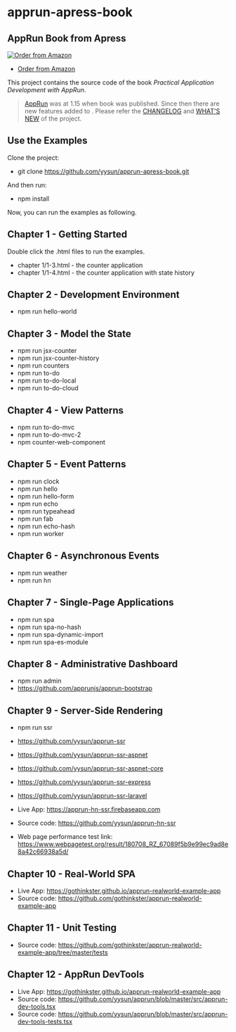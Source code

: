 # apprun-apress-book

## AppRun Book from Apress

[![Order from Amazon](https://camo.githubusercontent.com/99fad1f024c274a3d752a1583cf125037583811c/68747470733a2f2f696d616765732e737072696e6765722e636f6d2f7367772f626f6f6b732f6d656469756d2f393738313438343234303638372e6a7067)](https://www.amazon.com/Practical-Application-Development-AppRun-High-Performance/dp/1484240685/)

* [Order from Amazon](https://www.amazon.com/Practical-Application-Development-AppRun-High-Performance/dp/1484240685/)


This project contains the source code of the book _Practical Application Development with AppRun_.
> [AppRun](https://github.com/yysun/apprun) was at 1.15 when book was published. Since then there are new features added to . Please refer the [CHANGELOG](https://github.com/yysun/apprun/blob/master/CHANGELOG.md) and [WHAT'S NEW](https://apprun.js.org/#new) of the project.


## Use the Examples

Clone the project:

* git clone https://github.com/yysun/apprun-apress-book.git

And then run:

* npm install

Now, you can run the examples as following.

## Chapter 1 - Getting Started

Double click the .html files to run the examples.

* chapter 1/1-3.html - the counter application
* chapter 1/1-4.html - the counter application with state history

## Chapter 2 - Development Environment

* npm run hello-world

## Chapter 3 - Model the State

* npm run jsx-counter
* npm run jsx-counter-history
* npm run counters
* npm run to-do
* npm run to-do-local
* npm run to-do-cloud

## Chapter 4 - View Patterns

* npm run to-do-mvc
* npm run to-do-mvc-2
* npm counter-web-component

## Chapter 5 - Event Patterns

* npm run clock
* npm run hello
* npm run hello-form
* npm run echo
* npm run typeahead
* npm run fab
* npm run echo-hash
* npm run worker

## Chapter 6 - Asynchronous Events

* npm run weather
* npm run hn

## Chapter 7 - Single-Page Applications

* npm run spa
* npm run spa-no-hash
* npm run spa-dynamic-import
* npm run spa-es-module

## Chapter 8 - Administrative Dashboard

* npm run admin
* https://github.com/apprunjs/apprun-bootstrap

## Chapter 9 - Server-Side Rendering

* npm run ssr
* https://github.com/yysun/apprun-ssr
* https://github.com/yysun/apprun-ssr-aspnet
* https://github.com/yysun/apprun-ssr-aspnet-core
* https://github.com/yysun/apprun-ssr-express
* https://github.com/yysun/apprun-ssr-laravel

* Live App: https://apprun-hn-ssr.firebaseapp.com
* Source code: https://github.com/yysun/apprun-hn-ssr
* Web page performance test link: https://www.webpagetest.org/result/180708_RZ_67089f5b9e99ec9ad8e8a42c66938a5d/

## Chapter 10 - Real-World SPA

* Live App: https://gothinkster.github.io/apprun-realworld-example-app
* Source code: https://github.com/gothinkster/apprun-realworld-example-app


## Chapter 11 - Unit Testing

* Source code: https://github.com/gothinkster/apprun-realworld-example-app/tree/master/tests


## Chapter 12 - AppRun DevTools

* Live App: https://gothinkster.github.io/apprun-realworld-example-app
* Source code: https://github.com/yysun/apprun/blob/master/src/apprun-dev-tools.tsx
* Source code: https://github.com/yysun/apprun/blob/master/src/apprun-dev-tools-tests.tsx
